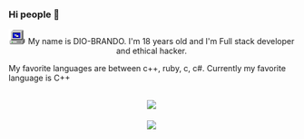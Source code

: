 ### Hi people 👋
<p align="center">
 <img src="https://github.com/TheDudeThatCode/TheDudeThatCode/blob/master/Assets/PC.gif"width="30px">
  <span>My name is DIO-BRANDO. I'm 18 years old and I'm Full stack developer and ethical hacker.</span>
</p>
My favorite languages are between c++, ruby, c, c#. Currently my favorite language is C++
<br><br>

<p align="center">
  <img src="https://github-readme-stats.vercel.app/api?username=DioBruh&theme=dark&show_icons=true"width="450px"><br>
  <br>
  <img src="https://github-readme-stats.vercel.app/api/top-langs/?username=DioBruh&hide=html&layout=compact&theme=dark"width"450px">
</p>


